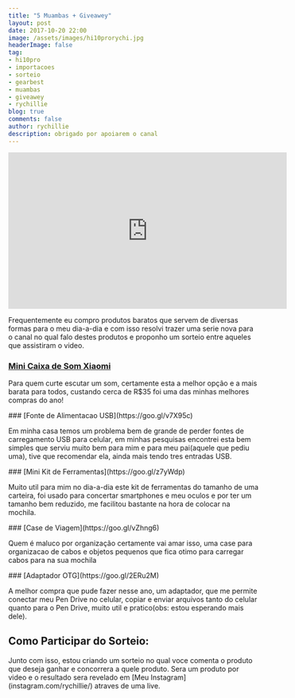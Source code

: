 ```yaml
---
title: "5 Muambas + Giveawey"
layout: post
date: 2017-10-20 22:00
image: /assets/images/hi10prorychi.jpg
headerImage: false
tag:
- hi10pro
- importacoes
- sorteio
- gearbest
- muambas
- giveawey
- rychillie
blog: true
comments: false
author: rychillie
description: obrigado por apoiarem o canal
---
```

<script async src="//pagead2.googlesyndication.com/pagead/js/adsbygoogle.js"></script>
<!-- Anuncio Blog Rychillie -->
<ins class="adsbygoogle"
     style="display:block"
     data-ad-client="ca-pub-7837358846130941"
     data-ad-slot="9265933715"
     data-ad-format="auto"></ins>
<script>
(adsbygoogle = window.adsbygoogle || []).push({});
</script>

<iframe width="560" height="315" src="https://www.youtube.com/embed/KHavZPaC2xE" frameborder="0" allowfullscreen></iframe>

<p>Frequentemente eu compro produtos baratos que servem de diversas formas para o meu dia-a-dia e com isso resolvi trazer uma serie nova para o canal no qual falo destes produtos e proponho um sorteio entre aqueles que assistiram o video.</p>

### [Mini Caixa de Som Xiaomi](https://goo.gl/uAC9nD)
<p>Para quem curte escutar um som, certamente esta a melhor opção e a mais barata para todos, custando cerca de R$35 foi uma das minhas melhores compras do ano!</p>
### [Fonte de Alimentacao USB](https://goo.gl/v7X95c)
<p>Em minha casa temos um problema bem de grande de perder fontes de carregamento USB para celular, em minhas pesquisas encontrei esta bem simples que serviu muito bem para mim e para meu pai(aquele que pediu uma), tive que recomendar ela, ainda mais tendo tres entradas USB.</p>
### [Mini Kit de Ferramentas](https://goo.gl/z7yWdp)
<p>Muito util para mim no dia-a-dia este kit de ferramentas do tamanho de uma carteira, foi usado para concertar smartphones e meu oculos e por ter um tamanho bem reduzido, me facilitou bastante na hora de colocar na mochila.</p>
### [Case de Viagem](https://goo.gl/vZhng6)
<p>Quem é maluco por organização certamente vai amar isso, uma case para organizacao de cabos e objetos pequenos que fica otimo para carregar cabos para na sua mochila</p>
### [Adaptador OTG](https://goo.gl/2ERu2M)
<p>A melhor compra que pude fazer nesse ano, um adaptador, que me permite conectar meu Pen Drive no celular, copiar e enviar arquivos tanto do celular quanto para o Pen Drive, muito util e pratico(obs: estou esperando mais dele).</p>


## Como Participar do Sorteio:
<p>Junto com isso, estou criando um sorteio no qual voce comenta o produto que deseja ganhar e concorrera a quele produto. Sera um produto por video e o resultado sera revelado em [Meu Instagram](instagram.com/rychillie/) atraves de uma live.
